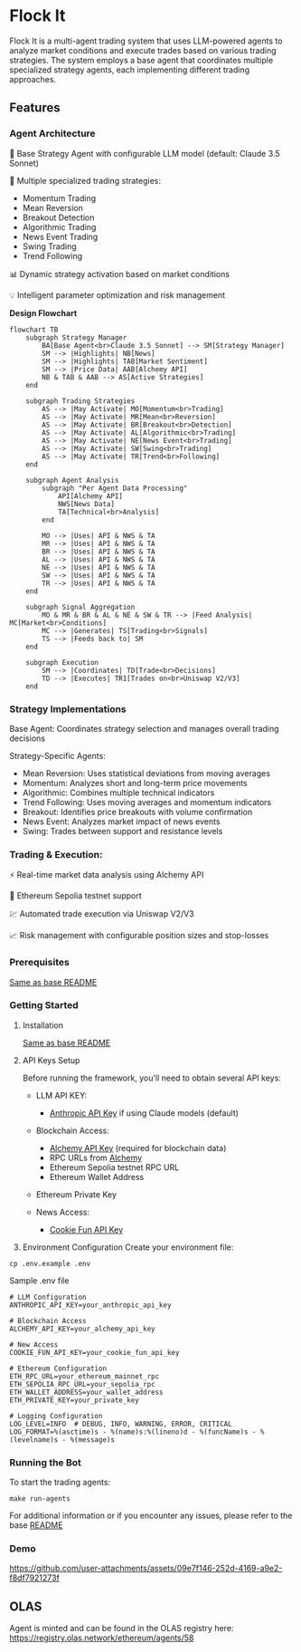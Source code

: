 # Flock It

Flock It is a multi-agent trading system that uses LLM-powered agents to analyze market conditions and execute trades based on various trading strategies. The system employs a base agent that coordinates multiple specialized strategy agents, each implementing different trading approaches.

## Features

### Agent Architecture

🤖 Base Strategy Agent with configurable LLM model (default: Claude 3.5 Sonnet)

🔄 Multiple specialized trading strategies:
- Momentum Trading
- Mean Reversion
- Breakout Detection
- Algorithmic Trading
- News Event Trading
- Swing Trading
- Trend Following

📊 Dynamic strategy activation based on market conditions

💡 Intelligent parameter optimization and risk management

**Design Flowchart**
```mermaid
flowchart TB
    subgraph Strategy Manager
        BA[Base Agent<br>Claude 3.5 Sonnet] --> SM[Strategy Manager]
        SM --> |Highlights| NB[News]
        SM --> |Highlights| TAB[Market Sentiment]
        SM --> |Price Data| AAB[Alchemy API]
        NB & TAB & AAB --> AS[Active Strategies]
    end

    subgraph Trading Strategies
        AS --> |May Activate| MO[Momentum<br>Trading]
        AS --> |May Activate| MR[Mean<br>Reversion]
        AS --> |May Activate| BR[Breakout<br>Detection]
        AS --> |May Activate| AL[Algorithmic<br>Trading]
        AS --> |May Activate| NE[News Event<br>Trading]
        AS --> |May Activate| SW[Swing<br>Trading]
        AS --> |May Activate| TR[Trend<br>Following]
    end

    subgraph Agent Analysis
        subgraph "Per Agent Data Processing"
            API[Alchemy API]
            NWS[News Data]
            TA[Technical<br>Analysis]
        end

        MO --> |Uses| API & NWS & TA
        MR --> |Uses| API & NWS & TA
        BR --> |Uses| API & NWS & TA
        AL --> |Uses| API & NWS & TA
        NE --> |Uses| API & NWS & TA
        SW --> |Uses| API & NWS & TA
        TR --> |Uses| API & NWS & TA
    end

    subgraph Signal Aggregation
        MO & MR & BR & AL & NE & SW & TR --> |Feed Analysis| MC[Market<br>Conditions]
        MC --> |Generates| TS[Trading<br>Signals]
        TS --> |Feeds back to| SM
    end

    subgraph Execution
        SM --> |Coordinates| TD[Trade<br>Decisions]
        TD --> |Executes| TR1[Trades on<br>Uniswap V2/V3]
    end
```

### Strategy Implementations

Base Agent: Coordinates strategy selection and manages overall trading decisions

Strategy-Specific Agents:

- Mean Reversion: Uses statistical deviations from moving averages
- Momentum: Analyzes short and long-term price movements
- Algorithmic: Combines multiple technical indicators
- Trend Following: Uses moving averages and momentum indicators
- Breakout: Identifies price breakouts with volume confirmation
- News Event: Analyzes market impact of news events
- Swing: Trades between support and resistance levels

### Trading & Execution:

⚡ Real-time market data analysis using Alchemy API

🔄 Ethereum Sepolia testnet support

💹 Automated trade execution via Uniswap V2/V3

📈 Risk management with configurable position sizes and stop-losses

### Prerequisites
[Same as base README](https://github.com/chain-ml/alphaswarm?tab=readme-ov-file)

### Getting Started
1. Installation

   [Same as base README](https://github.com/chain-ml/alphaswarm?tab=readme-ov-file)

2. API Keys Setup

   Before running the framework, you'll need to obtain several API keys:

   - LLM API KEY:

     - [Anthropic API Key](https://docs.anthropic.com/en/api/getting-started) if using Claude models (default)

   - Blockchain Access:

      - [Alchemy API Key](https://www.alchemy.com/api) (required for blockchain data)
      - RPC URLs from [Alchemy](https://docs.alchemy.com/reference/api-overview)
      - Ethereum Sepolia testnet RPC URL
      - Ethereum Wallet Address
   - Ethereum Private Key

   - News Access:

     - [Cookie Fun API Key](https://cookiefun.com/api)

3. Environment Configuration
Create your environment file:
```
cp .env.example .env
```
Sample .env file
```
# LLM Configuration
ANTHROPIC_API_KEY=your_anthropic_api_key

# Blockchain Access
ALCHEMY_API_KEY=your_alchemy_api_key

# New Access
COOKIE_FUN_API_KEY=your_cookie_fun_api_key

# Ethereum Configuration
ETH_RPC_URL=your_ethereum_mainnet_rpc
ETH_SEPOLIA_RPC_URL=your_sepolia_rpc
ETH_WALLET_ADDRESS=your_wallet_address
ETH_PRIVATE_KEY=your_private_key

# Logging Configuration
LOG_LEVEL=INFO  # DEBUG, INFO, WARNING, ERROR, CRITICAL
LOG_FORMAT=%(asctime)s - %(name)s:%(lineno)d - %(funcName)s - %(levelname)s - %(message)s
```

### Running the Bot
To start the trading agents:
```
make run-agents
```
For additional information or if you encounter any issues, please refer to the base [README](https://github.com/chain-ml/alphaswarm?tab=readme-ov-file)

### Demo

https://github.com/user-attachments/assets/09e7f146-252d-4169-a9e2-f8df7921273f

## OLAS

Agent is minted and can be found in the OLAS registry here: https://registry.olas.network/ethereum/agents/58


